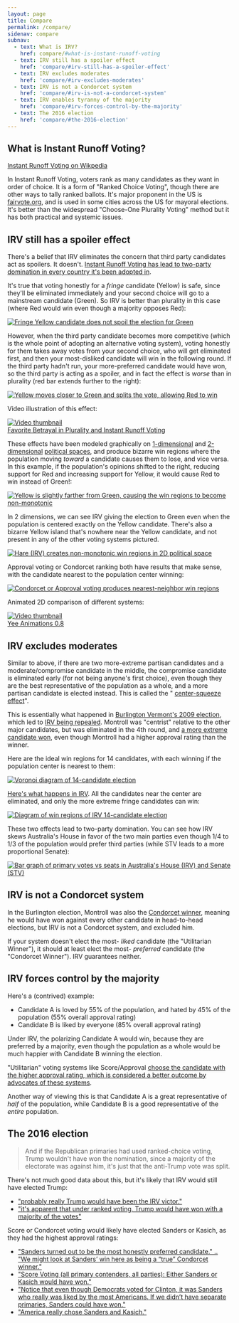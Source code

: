```yaml
---
layout: page
title: Compare
permalink: /compare/
sidenav: compare
subnav:
  - text: What is IRV?
    href: compare/#what-is-instant-runoff-voting
  - text: IRV still has a spoiler effect
    href: 'compare/#irv-still-has-a-spoiler-effect'
  - text: IRV excludes moderates
    href: 'compare/#irv-excludes-moderates'
  - text: IRV is not a Condorcet system
    href: 'compare/#irv-is-not-a-condorcet-system'
  - text: IRV enables tyranny of the majority
    href: 'compare/#irv-forces-control-by-the-majority'
  - text: The 2016 election
    href: 'compare/#the-2016-election'
---
```


## What is Instant Runoff Voting?

[Instant Runoff Voting on Wikpedia](https://en.wikipedia.org/wiki/Instant-runoff_voting)

In Instant Runoff Voting, voters rank as many candidates as they want in order of choice. It is a form of "Ranked Choice Voting", though there are other ways to tally ranked ballots. It's major proponent in the US is [fairvote.org](https://fairvote.org), and is used in some cities across the US for mayoral elections. It's better than the widespread "Choose-One Plurality Voting" method but it has both practical and systemic issues.

## IRV still has a spoiler effect

<p>There's a belief that IRV eliminates the concern that third party candidates act as spoilers. It doesn't.  <a href="http://rangevoting.org/TarrIrvSumm.html" rel="nofollow noreferrer"> Instant Runoff Voting has lead to two-party domination in every country it's been adopted in</a>. </p>

<p>It's true that voting honestly for a
  <em>fringe</em> candidate (Yellow) is safe, since they'll be eliminated immediately and your second choice will go to a mainstream
  candidate (Green). So IRV is better than plurality in this case (where Red would win even though a majority opposes Red):</p>

<p>
  <a href="https://i.stack.imgur.com/3cp8G.png" rel="nofollow noreferrer">
    <img src="https://i.stack.imgur.com/3cp8G.png" alt="Fringe Yellow candidate does not spoil the election for Green">
  </a>
</p>

<p>However, when the third party candidate becomes more competitive (which is the whole point of adopting an alternative voting
  system), voting honestly for them takes away votes from your second choice, who will get eliminated first, and then your
  most-disliked candidate will win in the following round. If the third party hadn't run, your more-preferred candidate would
  have won, so the third party is acting as a spoiler, and in fact the effect is
  <em>worse</em> than in plurality (red bar extends further to the right):</p>

<p>
  <a href="https://i.stack.imgur.com/LbnNY.png" rel="nofollow noreferrer">
    <img src="https://i.stack.imgur.com/LbnNY.png" alt="Yellow moves closer to Green and splits the vote, allowing Red to win">
  </a>
</p>

<p>Video illustration of this effect: </p>

<p>
  <a href="https://www.youtube.com/watch?v=JtKAScORevQ" rel="nofollow noreferrer">
    <img src="https://img.youtube.com/vi/JtKAScORevQ/mqdefault.jpg" alt="Video thumbnail">
    <br> Favorite Betrayal in Plurality and Instant Runoff Voting</a>
</p>

<p>These effects have been modeled graphically on
  <a href="http://zesty.ca/voting/voteline/" rel="nofollow noreferrer">1-dimensional</a> and
  <a href="http://zesty.ca/voting/sim/" rel="nofollow noreferrer">2-dimensional</a>
  <a href="https://en.wikipedia.org/wiki/Political_spectrum#Other_multi-axis_models" rel="nofollow noreferrer">political spaces</a>, and produce bizarre win regions where the population moving
  <em>toward</em> a candidate causes them to lose, and vice versa. In this example, if the population's opinions shifted to the
  right, reducing support for Red and increasing support for Yellow, it would cause Red to win instead of Green!:</p>

<p>
  <a href="https://i.stack.imgur.com/PRqOi.png" rel="nofollow noreferrer">
    <img src="https://i.stack.imgur.com/PRqOi.png" alt="Yellow is slightly farther from Green, causing the win regions to become non-monotonic">
  </a>
</p>

<p>In 2 dimensions, we can see IRV giving the election to Green even when the population is centered exactly on the Yellow candidate.
  There's also a bizarre Yellow island that's nowhere near the Yellow candidate, and not present in any of the other voting
  systems pictured.</p>

<p>
  <a href="https://i.stack.imgur.com/2F1Dr.png" rel="nofollow noreferrer">
    <img src="https://i.stack.imgur.com/2F1Dr.png" alt="Hare (IRV) creates non-monotonic win regions in 2D political space">
  </a>
</p>

<p>Approval voting or Condorcet ranking both have results that make sense, with the candidate nearest to the population center
  winning:</p>

<p>
  <a href="https://i.stack.imgur.com/41kny.png" rel="nofollow noreferrer">
    <img src="https://i.stack.imgur.com/41kny.png" alt="Condorcet or Approval voting produces nearest-neighbor win regions">
  </a>
</p>

<p>Animated 2D comparison of different systems:</p>

<p>
  <a href="https://www.youtube.com/watch?v=IPMks6afuM8" rel="nofollow noreferrer">
    <img src="https://img.youtube.com/vi/IPMks6afuM8/mqdefault.jpg" alt="Video thumbnail">
    <br> Yee Animations 0.8</a>
</p>

## IRV excludes moderates

<p>Similar to above, if there are two more-extreme partisan candidates and a moderate/compromise candidate in the middle, the
  compromise candidate is eliminated early (for not being anyone's first choice), even though they are the best representative
  of the population as a whole, and a more partisan candidate is elected instead. This is called the "
  <a href="https://electology.org/center-squeeze-effect"
    rel="nofollow noreferrer">center-squeeze effect</a>".</p>

<p>This is essentially what happened in
  <a href="https://bolson.org/~bolson/2009/20090303_burlington_vt_mayor.html" rel="nofollow noreferrer">Burlington Vermont's 2009 election</a>, which led to
  <a href="https://electology.org/irv-repealed" rel="nofollow noreferrer">IRV being repealed</a>. Montroll was "centrist" relative to the other major candidates, but was eliminated in the 4th round,
  and
  <a href="http://wiki.electorama.com/wiki/2009_Burlington,_Vermont_Mayoral_Election" rel="nofollow noreferrer">a more extreme candidate won</a>, even though Montroll had a higher approval rating than the winner.</p>

<p>Here are the ideal win regions for 14 candidates, with each winning if the population center is nearest to them:</p>

<p>
  <a href="https://i.stack.imgur.com/RBl0Z.png" rel="nofollow noreferrer">
    <img src="https://i.stack.imgur.com/RBl0Z.png" alt="Voronoi diagram of 14-candidate election">
  </a>
</p>

<p>
  <a href="http://rangevoting.org/IrvExtreme.html" rel="nofollow noreferrer">Here's what happens in IRV</a>. All the candidates near the center are eliminated, and only the more extreme fringe candidates
  can win:</p>

<p>
  <a href="https://i.stack.imgur.com/SicG9.png" rel="nofollow noreferrer">
    <img src="https://i.stack.imgur.com/SicG9.png" alt="Diagram of win regions of IRV 14-candidate election">
  </a>
</p>

<p>These two effects lead to two-party domination. You can see how IRV skews Australia's House in favor of the two main parties
  even though 1/4 to 1/3 of the population would prefer third parties (while STV leads to a more proportional Senate):</p>

<p>
  <a href="https://i.stack.imgur.com/wLjRl.png" rel="nofollow noreferrer">
    <img src="https://i.stack.imgur.com/wLjRl.png" alt="Bar graph of primary votes vs seats in Australia's House (IRV) and Senate (STV)">
  </a>
</p>

## IRV is not a Condorcet system

<p>In the Burlington election, Montroll was also the
  <a href="https://en.wikipedia.org/wiki/Condorcet_criterion" rel="nofollow noreferrer">Condorcet winner</a>, meaning he would have won against every other candidate in head-to-head elections, but IRV is not
  a Condorcet system, and excluded him. </p>

<p>If your system doesn't elect the most-
  <em>liked</em> candidate (the "Utilitarian Winner"), it should at least elect the most-
  <em>preferred</em> candidate (the "Condorcet Winner"). IRV guarantees neither.</p>

## IRV forces control by the majority

<p>Here's a (contrived) example:</p>

<ul>
  <li>Candidate A is loved by 55% of the population, and hated by 45% of the population (55% overall approval rating)</li>
  <li>Candidate B is liked by everyone (85% overall approval rating)</li>
</ul>

<p>Under IRV, the polarizing Candidate A would win, because they are preferred by a majority, even though the population as
  a whole would be much happier with Candidate B winning the election.</p>

<p>"Utilitarian" voting systems like Score/Approval
  <a href="http://leastevil.blogspot.com/2012/03/tyranny-of-majority-weak-preferences.html"
    rel="nofollow noreferrer">choose the candidate with the higher approval rating, which is considered a better outcome by advocates of these systems</a>.</p>

<p>Another way of viewing this is that Candidate A is a great representative of
  <em>half</em> of the population, while Candidate B is a good representative of the
  <em>entire</em> population.</p>

## The 2016 election

<blockquote>
  <p>And if the Republican primaries had used ranked-choice voting, Trump wouldn't have won the nomination, since a majority
    of the electorate was against him, it's just that the anti-Trump vote was split.</p>
</blockquote>

<p>There's not much good data about this, but it's likely that IRV would still have elected Trump:</p>

<ul>
  <li>
    <a href="http://rangevoting.org/Trump2015.html" rel="nofollow noreferrer">"probably really Trump would have been the IRV victor."</a>
  </li>
  <li>
    <a href="http://riderrants.blogspot.com/2016/11/the-lefts-post-election-whining-about.html" rel="nofollow noreferrer">"it's apparent that under ranked voting, Trump would have won with a majority of the votes"</a>
  </li>
</ul>

<p>Score or Condorcet voting would likely have elected Sanders or Kasich, as they had the highest approval ratings:</p>

<ul>
  <li>
    <a href="https://electology.org/blog/honest-voters-had-preference-2016" rel="nofollow noreferrer">"Sanders turned out to be the most honestly preferred candidate." .. "We might look at Sanders’ win here as being a “true”
      Condorcet winner."</a>
  </li>
  <li>
    <a href="http://rangevoting.org/USA2016retro.html#concl" rel="nofollow noreferrer">"Score Voting (all primary contenders, all parties): Either Sanders or Kasich would have won."</a>
  </li>
  <li>
    <a href="https://halfout.wordpress.com/2016/08/13/voting-needs-to-change-americans-liked-sanders-and-kasich-better-than-clinton-and-trump/"
      rel="nofollow noreferrer">"Notice that even though Democrats voted for Clinton, it was Sanders who really was liked by the most Americans. If we
      didn’t have separate primaries, Sanders could have won."</a>
  </li>
  <li>
    <a href="https://www.reddit.com/r/EndFPTP/comments/4vcq9r/evidence_that_voting_needs_to_change_the_nominees/" rel="nofollow noreferrer">"America really chose Sanders and Kasich."</a>
  </li>
</ul>

<!--
<div>

  <head>
    <meta charset="utf-8">
    <base href="../assets/ballot/play/" />
    <link rel="stylesheet" type="text/css" href="css/model.css">
    <link rel="stylesheet" type="text/css" href="css/election.css">
    <link rel="stylesheet" type="text/css" href="css/sandbox.css">
  </head>

  <body>
    <div id="left"></div>
    <div id="center"></div>
    <div id="right"></div>
  </body>


  <script src="js/helpers.js"></script>
  <script src="js/minpubsub.js"></script>
  <script src="js/Loader.js"></script>
  <script src="js/Mouse.js"></script>
  <script src="js/Draggable.js"></script>
  <script src="js/Model.js"></script>
  <script src="js/Candidate.js"></script>
  <script src="js/Voters.js"></script>
  <script src="js/Election.js"></script>
  <script src="js/Buttons.js"></script>

  <script src="js/main_sandbox.js"></script>
  <script>
    main({
      description: "[type a description for your model here. for example...]\n\nLook, it's the whole shape gang! Steven Square, Tracy Triangle, Henry Hexagon, Percival Pentagon, and last but not least, Bob.",
      features: 4,
      system: "Approval",
      candidates: 4,
      voters: 3
    });
  </script>
</div> -->
